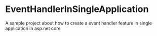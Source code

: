 # EventHandlerInSingleApplication
A sample project about how to create a event handler feature in single application in asp.net core
